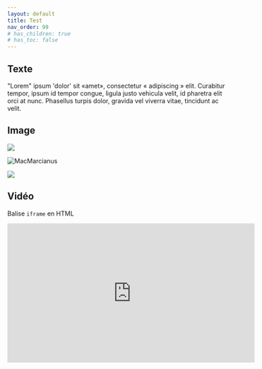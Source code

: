 ```yaml
---
layout: default
title: Test
nav_order: 99
# has_children: true
# has_toc: false
---
```


## Texte

"Lorem" ipsum 'dolor' sit «amet», consectetur « adipiscing » elit. Curabitur tempor, ipsum id tempor congue, ligula justo vehicula velit, id pharetra elit orci at nunc. Phasellus turpis dolor, gravida vel viverra vitae, tincidunt ac velit.

## Image

![](https://aurelienberra.org/temp/pn_img/isocrate_panathenaique_urbinas_111.png)

![MacMarcianus](../../assets/images/hn.png)

![](https://upload.wikimedia.org/wikipedia/commons/d/dd/Muybridge_race_horse_animated.gif)

## Vidéo

Balise `iframe` en HTML

<iframe width="560" height="315" src="https://www.youtube.com/embed/nuNfdHNTv9o" title="YouTube video player" frameborder="0" allow="accelerometer; autoplay; clipboard-write; encrypted-media; gyroscope; picture-in-picture" allowfullscreen></iframe>

<!-- Balise `video` en HTML
<video width="560" height="315" src="https://www.youtube.com/embed/nuNfdHNTv9o"></video>
-->
